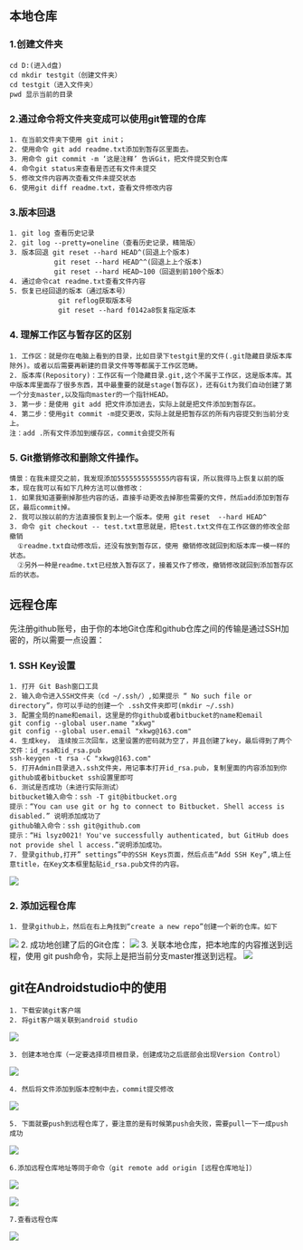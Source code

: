 ## 本地仓库
### 1.创建文件夹
	cd D:(进入d盘)
	cd mkdir testgit（创建文件夹）
	cd testgit（进入文件夹）
	pwd 显示当前的目录
### 2.通过命令将文件夹变成可以使用git管理的仓库
    1. 在当前文件夹下使用 git init；
    2. 使用命令 git add readme.txt添加到暂存区里面去。
    3. 用命令 git commit -m ‘这是注释’ 告诉Git，把文件提交到仓库
    4. 命令git status来查看是否还有文件未提交
    5. 修改文件内容再次查看文件未提交状态
    6. 使用git diff readme.txt，查看文件修改内容
### 3.版本回退
	1. git log 查看历史记录
	2. git log --pretty=oneline（查看历史记录，精简版）
	3. 版本回退 git reset --hard HEAD^(回退上个版本)
		       git reset --hard HEAD^^(回退上上个版本)
			   git reset --hard HEAD~100（回退到前100个版本）
	4. 通过命令cat readme.txt查看文件内容
	5. 恢复已经回退的版本（通过版本号）
				git reflog获取版本号
				git reset --hard f0142a8恢复指定版本
### 4. 理解工作区与暂存区的区别
	1. 工作区：就是你在电脑上看到的目录，比如目录下testgit里的文件(.git隐藏目录版本库除外)。或者以后需要再新建的目录文件等等都属于工作区范畴。
	2. 版本库(Repository)：工作区有一个隐藏目录.git,这个不属于工作区，这是版本库。其中版本库里面存了很多东西，其中最重要的就是stage(暂存区)，还有Git为我们自动创建了第一个分支master,以及指向master的一个指针HEAD。
	3. 第一步：是使用 git add 把文件添加进去，实际上就是把文件添加到暂存区。
	4. 第二步：使用git commit -m提交更改，实际上就是把暂存区的所有内容提交到当前分支上。
	注：add .所有文件添加到缓存区，commit会提交所有

### 5. Git撤销修改和删除文件操作。
	情景：在我未提交之前，我发现添加5555555555555内容有误，所以我得马上恢复以前的版本，现在我可以有如下几种方法可以做修改：
	1. 如果我知道要删掉那些内容的话，直接手动更改去掉那些需要的文件，然后add添加到暂存区，最后commit掉。
	2. 我可以按以前的方法直接恢复到上一个版本。使用 git reset  --hard HEAD^
	3. 命令 git checkout -- test.txt意思就是，把test.txt文件在工作区做的修改全部撤销
      ①readme.txt自动修改后，还没有放到暂存区，使用 撤销修改就回到和版本库一模一样的状态。
      ②另外一种是readme.txt已经放入暂存区了，接着又作了修改，撤销修改就回到添加暂存区后的状态。


## 远程仓库

先注册github账号，由于你的本地Git仓库和github仓库之间的传输是通过SSH加密的，所以需要一点设置：
### 1. SSH Key设置
	1. 打开 Git Bash窗口工具
	2. 输入命令进入SSH文件夹（cd ~/.ssh/）,如果提示 “ No such file or directory”，你可以手动的创建一个 .ssh文件夹即可(mkdir ~/.ssh)
	3. 配置全局的name和email，这里是的你github或者bitbucket的name和email
	git config --global user.name "xkwg"  
    git config --global user.email "xkwg@163.com"
	4. 生成key， 连续按三次回车，这里设置的密码就为空了，并且创建了key，最后得到了两个文件：id_rsa和id_rsa.pub 
	ssh-keygen -t rsa -C "xkwg@163.com"
    5. 打开Admin目录进入.ssh文件夹，用记事本打开id_rsa.pub，复制里面的内容添加到你github或者bitbucket ssh设置里即可
    6. 测试是否成功（未进行实际测试）
    bitbucket输入命令：ssh -T git@bitbucket.org 
    提示：“You can use git or hg to connect to Bitbucket. Shell access is disabled.” 说明添加成功了
	github输入命令：ssh git@github.com  
  	提示：“Hi lsyz0021! You've successfully authenticated, but GitHub does not provide shel l access.”说明添加成功。
	7. 登录github,打开” settings”中的SSH Keys页面，然后点击“Add SSH Key”,填上任意title，在Key文本框里黏贴id_rsa.pub文件的内容。
![](https://i.imgur.com/H3KvRhZ.png)
	
### 2. 添加远程仓库
	1. 登录github上，然后在右上角找到“create a new repo”创建一个新的仓库。如下
![](https://i.imgur.com/giwDXM5.png)
	2. 成功地创建了后的Git仓库：
![](https://i.imgur.com/wZiJm01.png)
    3. 关联本地仓库，把本地库的内容推送到远程，使用 git push命令，实际上是把当前分支master推送到远程。
![](https://i.imgur.com/fMkoXm1.png)
	

## git在Androidstudio中的使用
	1. 下载安装git客户端
	2. 将git客户端关联到android studio
![](https://i.imgur.com/JKlCX24.png)

    3. 创建本地仓库（一定要选择项目根目录，创建成功之后底部会出现Version Control）

![](https://i.imgur.com/rP7UuTK.png)

	4. 然后将文件添加到版本控制中去，commit提交修改

![](https://i.imgur.com/siuUnBf.png)

	5. 下面就要push到远程仓库了，要注意的是有时候第push会失败，需要pull一下一成push成功

![](https://i.imgur.com/qQAefVU.png)

	6.添加远程仓库地址等同于命令（git remote add origin [远程仓库地址]）

![](https://i.imgur.com/q7DZTIF.png)


![](https://i.imgur.com/p1zSsiD.png)	

	7.查看远程仓库
![](https://i.imgur.com/9CkLQnH.png)